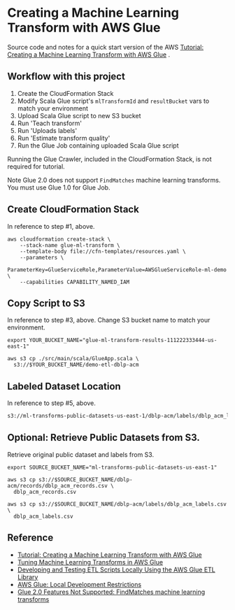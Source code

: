 # Creating a Machine Learning Transform with AWS Glue

Source code and notes for a quick start version of the
AWS [Tutorial: Creating a Machine Learning Transform with AWS Glue](https://docs.aws.amazon.com/glue/latest/dg/machine-learning-transform-tutorial.html)
.

## Workflow with this project

1. Create the CloudFormation Stack
2. Modify Scala Glue script's `mlTransformId` and `resultBucket` vars to match your environment
3. Upload Scala Glue script to new S3 bucket
4. Run 'Teach transform'
5. Run 'Uploads labels'
6. Run 'Estimate transform quality'
7. Run the Glue Job containing uploaded Scala Glue script

Running the Glue Crawler, included in the CloudFormation Stack, is not required for tutorial.

Note Glue 2.0 does not support `FindMatches` machine learning transforms. You must use Glue 1.0 for Glue Job.

## Create CloudFormation Stack

In reference to step #1, above.

```
aws cloudformation create-stack \
    --stack-name glue-ml-transform \
    --template-body file://cfn-templates/resources.yaml \
    --parameters \
        ParameterKey=GlueServiceRole,ParameterValue=AWSGlueServiceRole-ml-demo \
    --capabilities CAPABILITY_NAMED_IAM
```

## Copy Script to S3

In reference to step #3, above. Change S3 bucket name to match your environment.

```shell
export YOUR_BUCKET_NAME="glue-ml-transform-results-111222333444-us-east-1"

aws s3 cp ./src/main/scala/GlueApp.scala \
  s3://$YOUR_BUCKET_NAME/demo-etl-dblp-acm
```

## Labeled Dataset Location

In reference to step #5, above.

```txt
s3://ml-transforms-public-datasets-us-east-1/dblp-acm/labels/dblp_acm_labels.csv
```

## Optional: Retrieve Public Datasets from S3.

Retrieve original public dataset and labels from S3.

```shell
export SOURCE_BUCKET_NAME="ml-transforms-public-datasets-us-east-1"

aws s3 cp s3://$SOURCE_BUCKET_NAME/dblp-acm/records/dblp_acm_records.csv \
  dblp_acm_records.csv

aws s3 cp s3://$SOURCE_BUCKET_NAME/dblp-acm/labels/dblp_acm_labels.csv \
  dblp_acm_labels.csv
```

## Reference

- [Tutorial: Creating a Machine Learning Transform with AWS Glue](https://docs.aws.amazon.com/glue/latest/dg/machine-learning-transform-tutorial.html)
- [Tuning Machine Learning Transforms in AWS Glue](https://docs.aws.amazon.com/glue/latest/dg/add-job-machine-learning-transform-tuning.html)
- [Developing and Testing ETL Scripts Locally Using the AWS Glue ETL Library](https://docs.aws.amazon.com/glue/latest/dg/aws-glue-programming-etl-libraries.html)
- [AWS Glue: Local Development Restrictions](https://docs.aws.amazon.com/glue/latest/dg/aws-glue-programming-etl-libraries.html#local-dev-restrictions)
- [Glue 2.0 Features Not Supported: FindMatches machine learning transforms](https://github.com/awsdocs/aws-glue-developer-guide/blob/master/doc_source/reduced-start-times-spark-etl-jobs.md#features-not-supported)